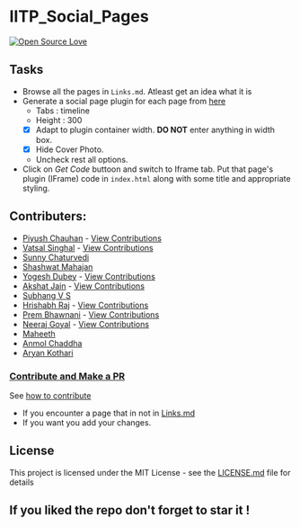 # IITP_Social_Pages

[![Open Source Love](https://badges.frapsoft.com/os/v1/open-source.png?v=103)](https://github.com/ellerbrock/open-source-badges/)


## Tasks

- Browse all the pages in `Links.md`. Atleast get an idea what it is
- Generate a social page plugin for each page from [here](https://developers.facebook.com/docs/plugins/page-plugin/)
  - Tabs : timeline
  - Height : 300
  - [X] Adapt to plugin container width. **DO NOT** enter anything in width box.
  - [X] Hide Cover Photo.
  - Uncheck rest all options.
- Click on *Get Code* buttoon and switch to Iframe tab. Put that page's plugin (IFrame) code in `index.html` along with some title and appropriate styling.

## Contributers:

- [Piyush Chauhan](https://github.com/piyushchauhan) - [View Contributions](https://github.com/piyushchauhan/iitp_pages/commits?author=piyushchauhan)
- [Vatsal Singhal](https://github.com/vatsalsin) - [View Contributions](https://github.com/piyushchauhan/iitp_pages/commits?author=vatsalsin)
- [Sunny Chaturvedi](https://github.com/SunnyChaturvedi)
- [Shashwat Mahajan](https://github.com/shashwat211)
- [Yogesh Dubey](https://githib.com/yogeshdubey33) - [View Contributions](https://github.com/piyushchauhan/iitp_pages/commits?author=yogeshdubey33)
- [Akshat Jain](https://github.com/Akshat99) - [View Contributions](https://github.com/piyushchauhan/iitp_pages/commits?author=Akshat99)
- [Subhang V S]()
- [Hrishabh Raj](https://github.com/hrisbh10) - [View Contributions](https://github.com/piyushchauhan/iitp_pages/commits?author=hrisbh10)
- [Prem Bhawnani](https://githib.com/Prem-14) - [View Contributions](https://github.com/piyushchauhan/iitp_pages/commits?author=Prem-14)
- [Neeraj Goyal](https://githib.com/goyal9314) - [View Contributions](https://github.com/piyushchauhan/iitp_pages/commits?author=goyal9314)
- [Maheeth]()
- [Anmol Chaddha](https://github.com/chanmol1999)
- [Aryan Kothari](https://githib.com/aryankothari2000)

### [Contribute and Make a PR](https://github.com/piyushchauhan/iitp_pages/blob/master/CONTRIBUTING.md)

See [how to contribute](https://help.github.com/articles/creating-a-pull-request/)

- If you encounter a page that in not in [Links.md](https://github.com/piyushchauhan/iitp_pages/blob/master/Links.md)
- If you want you add your changes.

## License
This project is licensed under the MIT License - see the [LICENSE.md](https://github.com/piyushchauhan/iitp_pages/blob/master/LICENSE) file for details

## If you liked the repo don't forget to star it !
